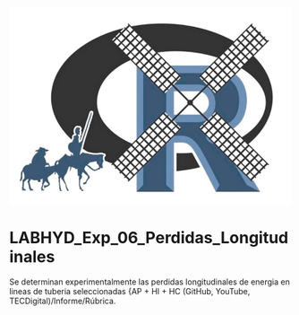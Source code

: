 ![alt test](/R.jpg)

# LABHYD_Exp_06_Perdidas_Longitudinales

Se determinan experimentalmente las perdidas longitudinales de energia en lineas de tuberia seleccionadas {AP + HI + HC (GitHub, YouTube, TECDigital)/Informe/Rúbrica.

